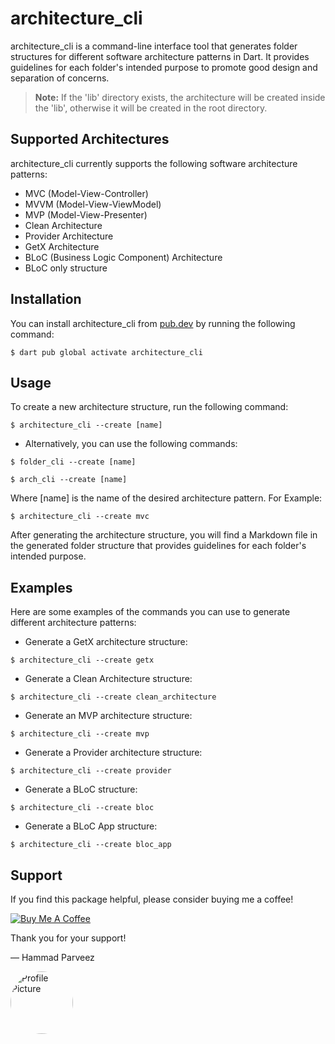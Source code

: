 # architecture_cli

architecture_cli is a command-line interface tool that generates folder structures for different software architecture patterns in Dart. It provides guidelines for each folder's intended purpose to promote good design and separation of concerns.

> **Note:** If the 'lib' directory exists, the architecture will be created inside the 'lib', otherwise it will be created in the root directory.

## Supported Architectures

architecture_cli currently supports the following software architecture patterns:

- MVC (Model-View-Controller)
- MVVM (Model-View-ViewModel)
- MVP (Model-View-Presenter)
- Clean Architecture
- Provider Architecture
- GetX Architecture
- BLoC (Business Logic Component) Architecture
- BLoC only structure

## Installation

You can install architecture_cli from [pub.dev](https://pub.dev/packages/architecture_cli) by running the following command:
```console style="background-color: black;"
$ dart pub global activate architecture_cli
```
## Usage

To create a new architecture structure, run the following command:
```console style="background-color: black;"
$ architecture_cli --create [name]
```

- Alternatively, you can use the following commands:
```console style="background-color: black;"
$ folder_cli --create [name]
```
```console style="background-color: black;"
$ arch_cli --create [name]
```
Where [name] is the name of the desired architecture pattern. For Example:

```console style="background-color: black;"
$ architecture_cli --create mvc
```

After generating the architecture structure, you will find a Markdown file in the generated folder structure that provides guidelines for each folder's intended purpose.

## Examples

Here are some examples of the commands you can use to generate different architecture patterns:

- Generate a GetX architecture structure:

```console style="background-color: black;"
$ architecture_cli --create getx
```

- Generate a Clean Architecture structure:

```console style="background-color: black;"
$ architecture_cli --create clean_architecture
```

- Generate an MVP architecture structure:

```console style="background-color: black;"
$ architecture_cli --create mvp
```

- Generate a Provider architecture structure:

```console style="background-color: black;"
$ architecture_cli --create provider
```
- Generate a BLoC structure:

```console style="background-color: black;"
$ architecture_cli --create bloc
```

- Generate a BLoC App structure:

```console style="background-color: black;"
$ architecture_cli --create bloc_app
```

## Support

If you find this package helpful, please consider buying me a coffee!

[![Buy Me A Coffee](https://cdn.buymeacoffee.com/buttons/v2/default-yellow.png)](https://www.buymeacoffee.com/hammadparveez)

Thank you for your support!

— Hammad Parveez

<a href="https://github.com/hammadparveez/" ><img src="https://avatars.githubusercontent.com/u/33895363?v=4" alt="Profile Picture" style="width: 100px; height: 100px; border-radius: 50%;"> </a>













